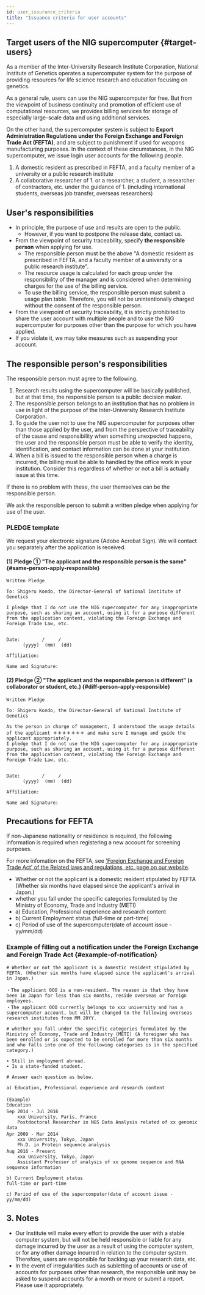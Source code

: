 ```yaml
---
id: user_issurance_criteria
title: "Issuance criteria for user accounts"
---
```


## Target users of the NIG supercomputer {#target-users}

As a member of the Inter-University Research Institute Corporation, National Institute of Genetics operates a supercomputer system for the purpose of providing resources for life science research and education focusing on genetics.

As a general rule, users can use the NIG supercomputer for free. But from the viewpoint of business continuity and promotion of efficient use of computational resources, we provides billing services for storage of especially large-scale data and using additional services.

On the other hand, the supercomputer system is subject to **Export Administration Regulations under the Foreign Exchange and Foreign Trade Act (FEFTA)**, and are subject to punishment if used for weapons manufacturing purposes. In the context of these circumstances, in the NIG supercomputer, we issue login user accounts for the following people.

1. A domestic resident as prescribed in FEFTA, and  a faculty member of a university or a public research institute
2. A collaborative researcher of 1. or a researcher, a student, a researcher of contractors, etc. under the guidance of 1. (including international students, overseas job transfer, overseas researchers)


## User's responsibilities

- In principle, the purpose of use and results are open to the public. 
    - However, if you want to postpone the release date, contact us.
- From the viewpoint of security traceability, specify **the responsible person** when applying for use.
    - The responsible person must be the above "A domestic resident as prescribed in FEFTA, and  a faculty member of a university or a public research institute".
    - The resource usage is calculated for each group under the responsibility of the manager and is considered when determining charges for the use of the billing service.
    - To use the billing service, the responsible person must submit a usage plan table. Therefore, you will not be unintentionally charged without the consent of the responsible person.
- From the viewpoint of security traceability, it is strictly prohibited to share the user account with multiple people and to use the NIG supercomputer for purposes other than the purpose for which you have applied.
- If you violate it, we may take measures such as suspending your account.


## The responsible person's responsibilities

The responsible person must agree to the following.

1. Research results using the supercomputer will be basically published, but at that time, the responsible person is a public decision maker.
2. The responsible person belongs to an institution that has no problem in use in light of the purpose of the Inter-University Research Institute Corporation.
3. To guide the user not to use the NIG supercomputer for purposes other than those applied by the user, and from the perspective of traceability of the cause and responsibility when something unexpected happens, the user and the responsible person must be able to verify the identity, identification, and contact information can be done at your institution.
4. When a bill is issued to the responsible person when a charge is incurred, the billing must be able to handled by the office work in your institution. Consider this regardless of whether or not a bill is actually issue at this time.


If there is no problem with these, the user themselves can be the responsible person.

We ask the responsible person to submit a written pledge when applying for use of the user. 

### PLEDGE template

We request your electronic signature (Adobe Acrobat Sign). We will contact you separately after the application is received.


#### (1) Pledge ① "The applicant and the responsible person is the same" {#same-person-apply-responsible}

```
Written Pledge 

To: Shigeru Kondo, the Director-General of National Institute of Genetics

I pledge that I do not use the NIG supercomputer for any inappropriate purpose, such as sharing an account, using it for a purpose different from the application content, violating the Foreign Exchange and Foreign Trade Law, etc.


Date:        /     /
      (yyyy)  (mm)  (dd)

Affiliation:

Name and Signature: 

```


#### (2) Pledge ② "The applicant and the responsible person is different" (a collaborator or student, etc.) {#diff-person-apply-responsible}

```
Written Pledge 

To: Shigeru Kondo, the Director-General of National Institute of Genetics

As the person in charge of management, I understood the usage details of the applicant ＊＊＊＊＊＊＊ and make sure I manage and guide the applicant appropriately. 
I pledge that I do not use the NIG supercomputer for any inappropriate purpose, such as sharing an account, using it for a purpose different from the application content, violating the Foreign Exchange and Foreign Trade Law, etc. 


Date:        /     /
      (yyyy)  (mm)  (dd)

Affiliation:

Name and Signature: 

```


## Precautions for FEFTA

If non-Japanese nationality or residence is required, the following information is required when registering a new account for screening purposes. 

For more infomation on the FEFTA, see ['Foreign Exchange and Foreign Trade Act' of the Related laws and regulations, etc. page on our website](/application/terms_and_policies/legislation/).


<!-- the following information is required when registering a new account for screening purposes. (Refer to the division of [related laws and regulations](/application/legislation). ) -->

- Whether or not the applicant is a domestic resident stipulated by FEFTA (Whether six months have elapsed since the applicant's arrival in Japan.)
- whether you fall under the specific categories formulated by the Ministry of Economy, Trade and Industry (METI)
- a) Education, Professional experience and research content
- b) Current Employment status (full-time or part-time)
- c) Period of use of the supercomputer(date of account issue - yy/mm/dd)

<!-- If the applicant is a non-resident or falls under the specific category, [<u>it is necessary to submit the plege of the responsible person and the applicant</u>](/application/signing_PDF_non-resident). -->


### Example of filling out a notification under the Foreign Exchange and Foreign Trade Act {#example-of-notification}

```
# Whether or not the applicant is a domestic resident stipulated by FEFTA. (Whether six months have elapsed since the applicant's arrival in Japan.)

・The applicant OOO is a non-resident. The reason is that they have been in Japan for less than six months, reside overseas or foreign employees.
・The applicant OOO currently belongs to xxx university and has a supercomputer account, but will be changed to the following overseas research institutes from MM 20YY.

# whether you fall under the specific categories formulated by the Ministry of Economy, Trade and Industry (METI) (A foreigner who has been enrolled or is expected to be enrolled for more than six months and who falls into one of the following categories is in the specified category.)

∙ Still in employment abroad.
∙ Is a state-funded student.

# Answer each question as below.

a) Education, Professional experience and research content

(Example）
Education
Sep 2014 - Jul 2016　
    xxx University, Paris, France
    Postdoctoral Researcher in NGS Data Analysis related of xx genomic data
Apr 2009 - Mar 2014　
    xxx University, Tokyo, Japan
    Ph.D. in Protein sequence analysis
Aug 2016 - Present　     
    xxx University, Tokyo, Japan    
    Assistant Professor of analysis of xx genome sequence and RNA sequence information

b) Current Employment status
full-time or part-time

c) Period of use of the supercomputer(date of account issue - yy/mm/dd)
```



## 3. Notes

- Our Institute will make every effort to provide the user with a stable computer system, but will not be held responsible or liable for any damage incurred by the user as a result of using the computer system, or for any other damage incurred in relation to the computer system. Therefore, users are responsible for backing up your research data, etc.
- In the event of irregularities such as subletting of accounts or use of accounts for purposes other than research, the responsible unit may be asked to suspend accounts for a month or more or submit a report. Please use it appropriately.
